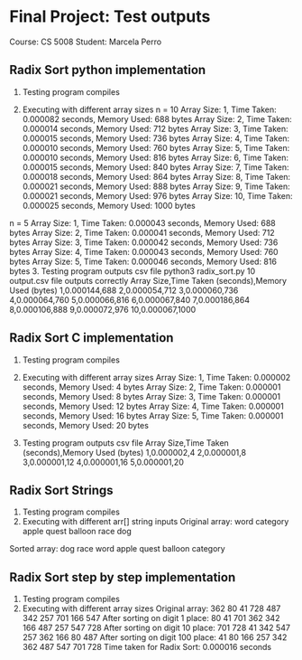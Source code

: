 Final Project: Test outputs
===========================
Course:   CS 5008 
Student:  Marcela Perro

## Radix Sort python implementation 
1. Testing program compiles 

2. Executing with different array sizes 
n = 10 
Array Size: 1, Time Taken: 0.000082 seconds, Memory Used: 688 bytes
Array Size: 2, Time Taken: 0.000014 seconds, Memory Used: 712 bytes
Array Size: 3, Time Taken: 0.000015 seconds, Memory Used: 736 bytes
Array Size: 4, Time Taken: 0.000010 seconds, Memory Used: 760 bytes
Array Size: 5, Time Taken: 0.000010 seconds, Memory Used: 816 bytes
Array Size: 6, Time Taken: 0.000015 seconds, Memory Used: 840 bytes
Array Size: 7, Time Taken: 0.000018 seconds, Memory Used: 864 bytes
Array Size: 8, Time Taken: 0.000021 seconds, Memory Used: 888 bytes
Array Size: 9, Time Taken: 0.000021 seconds, Memory Used: 976 bytes
Array Size: 10, Time Taken: 0.000025 seconds, Memory Used: 1000 bytes

n = 5 
Array Size: 1, Time Taken: 0.000043 seconds, Memory Used: 688 bytes
Array Size: 2, Time Taken: 0.000041 seconds, Memory Used: 712 bytes
Array Size: 3, Time Taken: 0.000042 seconds, Memory Used: 736 bytes
Array Size: 4, Time Taken: 0.000043 seconds, Memory Used: 760 bytes
Array Size: 5, Time Taken: 0.000046 seconds, Memory Used: 816 bytes
3. Testing program outputs csv file 
python3 radix_sort.py 10 output.csv
file outputs correctly 
Array Size,Time Taken (seconds),Memory Used (bytes)
1,0.000144,688
2,0.000054,712
3,0.000060,736
4,0.000064,760
5,0.000066,816
6,0.000067,840
7,0.000186,864
8,0.000106,888
9,0.000072,976
10,0.000067,1000


## Radix Sort C implementation 
1. Testing program compiles 

2. Executing with different array sizes 
Array Size: 1, Time Taken: 0.000002 seconds, Memory Used: 4 bytes
Array Size: 2, Time Taken: 0.000001 seconds, Memory Used: 8 bytes
Array Size: 3, Time Taken: 0.000001 seconds, Memory Used: 12 bytes
Array Size: 4, Time Taken: 0.000001 seconds, Memory Used: 16 bytes
Array Size: 5, Time Taken: 0.000001 seconds, Memory Used: 20 bytes

3. Testing program outputs csv file 
Array Size,Time Taken (seconds),Memory Used (bytes)
1,0.000002,4
2,0.000001,8
3,0.000001,12
4,0.000001,16
5,0.000001,20

## Radix Sort Strings 
1. Testing program compiles 
3. Executing with different arr[] string inputs 
Original array:
word
category
apple
quest
balloon
race
dog

Sorted array:
dog
race
word
apple
quest
balloon
category

## Radix Sort step by step implementation
1. Testing program compiles 
2. Executing with different array sizes 
Original array:
362 80 41 728 487 342 257 701 166 547
After sorting on digit 1 place:
80 41 701 362 342 166 487 257 547 728
After sorting on digit 10 place:
701 728 41 342 547 257 362 166 80 487
After sorting on digit 100 place:
41 80 166 257 342 362 487 547 701 728
Time taken for Radix Sort: 0.000016 seconds